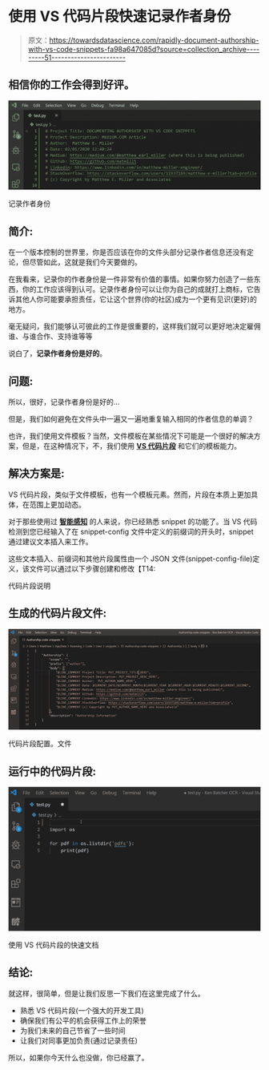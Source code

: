# 使用 VS 代码片段快速记录作者身份

> 原文：<https://towardsdatascience.com/rapidly-document-authorship-with-vs-code-snippets-fa98a647085d?source=collection_archive---------51----------------------->

## 相信你的工作会得到好评。

![](img/27d208cf97cf1a685bb891e5aced7097.png)

记录作者身份

## 简介:

在一个版本控制的世界里，你是否应该在你的文件头部分记录作者信息还没有定论，但尽管如此，这就是我们今天要做的。

在我看来，记录你的作者身份是一件非常有价值的事情。如果你努力创造了一些东西，你的工作应该得到认可。记录作者身份可以让你为自己的成就打上商标，它告诉其他人你可能要承担责任，它让这个世界(你的社区)成为一个更有见识(更好)的地方。

毫无疑问，我们能够认可彼此的工作是很重要的，这样我们就可以更好地决定雇佣谁、与谁合作、支持谁等等

说白了，**记录作者身份是好的**。

## **问题:**

所以，很好，记录作者身份是好的…

但是，我们如何避免在文件头中一遍又一遍地重复输入相同的作者信息的单调？

也许，我们使用文件模板？当然，文件模板在某些情况下可能是一个很好的解决方案，但是，在这种情况下，不，我们使用 [**VS 代码片段**](https://code.visualstudio.com/docs/editor/userdefinedsnippets) 和它们的模板能力。

## 解决方案是:

VS 代码片段，类似于文件模板，也有一个模板元素。然而，片段在本质上更加具体，在范围上更加动态。

对于那些使用过 [**智能感知**](https://docs.microsoft.com/en-us/visualstudio/ide/using-intellisense?view=vs-2019) 的人来说，你已经熟悉 snippet 的功能了。当 VS 代码检测到您已经输入了在 snippet-config 文件中定义的前缀词的开头时，snippet 通过建议文本插入来工作。

这些文本插入、前缀词和其他片段属性由一个 JSON 文件(snippet-config-file)定义，该文件可以通过以下步骤创建和修改【T14:

代码片段说明

## **生成的代码片段文件:**

![](img/0c99ae466886ec2c53e8b660b173c108.png)

代码片段配置。文件

## **运行中的代码片段:**

![](img/64685d1a775d225ab96c7115fef0d040.png)

使用 VS 代码片段的快速文档

## 结论:

就这样，很简单，但是让我们反思一下我们在这里完成了什么。

*   熟悉 VS 代码片段(一个强大的开发工具)
*   确保我们有公平的机会获得工作上的荣誉
*   为我们未来的自己节省了一些时间
*   让我们对同事更加负责(通过记录责任)

所以，如果你今天什么也没做，你已经赢了。